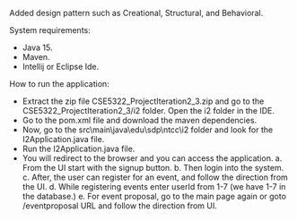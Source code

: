 Added design pattern such as Creational, Structural, and Behavioral. 

System requirements:
- Java 15.
- Maven.
- Intellij or Eclipse Ide.

How to run the application:
- Extract the zip file CSE5322_ProjectIteration2_3.zip and go to the CSE5322_ProjectIteration2_3/i2 folder. Open the i2 folder in the IDE.
- Go to the pom.xml file and download the maven dependencies.
- Now, go to the src\main\java\edu\sdp\ntcc\i2 folder and look for the I2Application.java file.
- Run the I2Application.java file.
- You will redirect to the browser and you can access the application.
a. From the UI start with the signup button.
b. Then login into the system.
c. After, the user can register for an event, and follow the direction from the UI.
d. While registering events enter userId from 1-7 (we have 1-7 in the database.)
e. For event proposal, go to the main page again or goto /eventproposal URL and follow the direction from UI.
